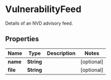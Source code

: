 

# VulnerabilityFeed

Details of an NVD advisory feed.

## Properties

Name | Type | Description | Notes
------------ | ------------- | ------------- | -------------
**name** | **String** |  |  [optional]
**file** | **String** |  |  [optional]



